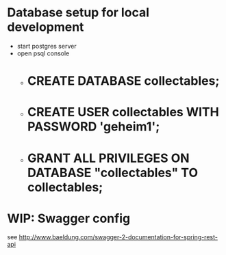 Database setup for local development
====================================
* start postgres server
* open psql console
  * # CREATE DATABASE collectables;
  * # CREATE USER collectables WITH PASSWORD 'geheim1';
  * # GRANT ALL PRIVILEGES ON DATABASE "collectables" TO collectables;
  
WIP: Swagger config
===================
see http://www.baeldung.com/swagger-2-documentation-for-spring-rest-api

